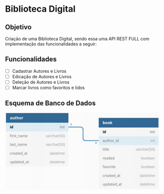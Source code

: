 # Biblioteca Digital 

## Objetivo

Criação de uma Biblioteca Digital, sendo essa uma API REST FULL com implementação das funcionalidades a seguir: 

## Funcionalidades

- [ ] Cadastrar Autores e Livros
- [ ] Edicação de Autores e Livros
- [ ] Deleção de Autores e Livros
- [ ] Marcar livros como favoritos e lidos

## Esquema de Banco de Dados

<img src = "assets/banco_de_dados.png">
 
